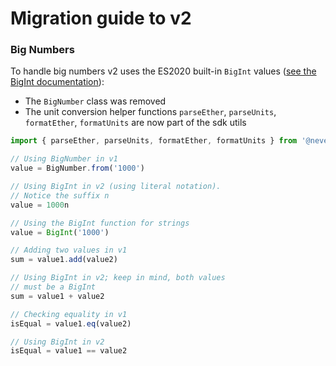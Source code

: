 # Migration guide to v2

### Big Numbers

To handle big numbers v2 uses the ES2020 built-in `BigInt` values ([see the BigInt documentation](https://developer.mozilla.org/en-US/docs/Web/JavaScript/Reference/Global_Objects/BigInt)):

- The `BigNumber` class was removed
- The unit conversion helper functions `parseEther`, `parseUnits`, `formatEther`, `formatUnits` are now part of the sdk utils

```ts
import { parseEther, parseUnits, formatEther, formatUnits } from '@nevermined-io/sdk'

// Using BigNumber in v1
value = BigNumber.from('1000')

// Using BigInt in v2 (using literal notation).
// Notice the suffix n
value = 1000n

// Using the BigInt function for strings
value = BigInt('1000')

// Adding two values in v1
sum = value1.add(value2)

// Using BigInt in v2; keep in mind, both values
// must be a BigInt
sum = value1 + value2

// Checking equality in v1
isEqual = value1.eq(value2)

// Using BigInt in v2
isEqual = value1 == value2
```
